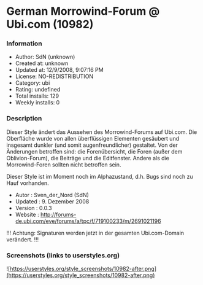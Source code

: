 # German Morrowind-Forum @ Ubi.com (10982)

### Information
- Author: SdN (unknown)
- Created at: unknown
- Updated at: 12/9/2008, 9:07:16 PM
- License: NO-REDISTRIBUTION
- Category: ubi
- Rating: undefined
- Total installs: 129
- Weekly installs: 0


### Description
Dieser Style ändert das Aussehen des Morrowind-Forums auf Ubi.com. Die Oberfläche wurde von allen überflüssigen Elementen gesäubert und insgesamt dunkler (und somit augenfreundlicher) gestaltet. Von der Änderungen betroffen sind: die Forenübersicht, die Foren (außer dem Oblivion-Forum), die Beiträge und die Editfenster. Andere als die Morrowind-Foren sollten nicht betroffen sein.

Dieser Style ist im Moment noch im Alphazustand, d.h. Bugs sind noch zu Hauf vorhanden. 

 * Autor                        : Sven_der_Nord (SdN)
 * Updated                      : 9. Dezember 2008
 * Version                      : 0.0.3
 * Website                      : http://forums-de.ubi.com/eve/forums/a/tpc/f/719100233/m/2691021196

!!! Achtung: Signaturen werden jetzt in der gesamten Ubi.com-Domain verändert. !!!


### Screenshots (links to userstyles.org)
![https://userstyles.org/style_screenshots/10982-after.png](https://userstyles.org/style_screenshots/10982-after.png)


